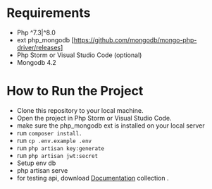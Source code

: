 # Requirements
- Php ^7.3|^8.0
- ext php_mongodb [https://github.com/mongodb/mongo-php-driver/releases]
- Php Storm or Visual Studio Code (optional)
- Mongodb 4.2

# How to Run the Project
- Clone this repository to your local machine.
- Open the project in Php Storm or Visual Studio Code.
- make sure the php_mongodb ext is installed on your local server
- run ```composer install.```
- run ```cp .env.example .env```
- run ```php artisan key:generate```
- run ```php artisan jwt:secret```
- Setup env db
- php artisan serve
- for testing api, download [Documentation](https://api.postman.com/collections/24412650-14c28050-add0-44fc-aa71-a332ca6063b1?access_key=PMAT-01GZVKK4NBC318T56WXSJPY5WM) collection . 
